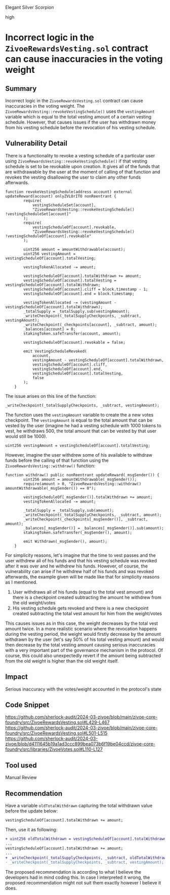 Elegant Silver Scorpion

high

# Incorrect logic in the `ZivoeRewardsVesting.sol` contract can cause inaccuracies in the voting weight

## Summary
Incorrect logic in the `ZivoeRewardsVesting.sol` contract can cause inaccuracies in the voting weight. The `ZivoeRewardsVesting::revokeVestingSchedule()` uses the `vestingAmount` variable which is equal to the total vesting amount of a certain vesting schedule. However, that causes issues if the user has withdrawn money from his vesting schedule before the revocation of his vesting schedule.

## Vulnerability Detail
There is a functionality to revoke a vesting schedule of a particular user using `ZivoeRewardsVesting::revokeVestingSchedule()` if that vesting schedule is set to be revokable upon creation. It gives all of the funds that are withdrawable by the user at the moment of calling of that function and revokes the vesting disallowing the user to claim any other funds afterwards.
```solidity
function revokeVestingSchedule(address account) external updateReward(account) onlyZVLOrITO nonReentrant {
        require(
            vestingScheduleSet[account], 
            "ZivoeRewardsVesting::revokeVestingSchedule() !vestingScheduleSet[account]"
        );
        require(
            vestingScheduleOf[account].revokable, 
            "ZivoeRewardsVesting::revokeVestingSchedule() !vestingScheduleOf[account].revokable"
        );
        
        uint256 amount = amountWithdrawable(account);
        uint256 vestingAmount = vestingScheduleOf[account].totalVesting;

        vestingTokenAllocated -= amount;

        vestingScheduleOf[account].totalWithdrawn += amount;
        vestingScheduleOf[account].totalVesting = vestingScheduleOf[account].totalWithdrawn;
        vestingScheduleOf[account].cliff = block.timestamp - 1;
        vestingScheduleOf[account].end = block.timestamp;

        vestingTokenAllocated -= (vestingAmount - vestingScheduleOf[account].totalWithdrawn);
        _totalSupply = _totalSupply.sub(vestingAmount);
        _writeCheckpoint(_totalSupplyCheckpoints, _subtract, vestingAmount);
        _writeCheckpoint(_checkpoints[account], _subtract, amount);
        _balances[account] = 0;
        stakingToken.safeTransfer(account, amount);

        vestingScheduleOf[account].revokable = false;

        emit VestingScheduleRevoked(
            account, 
            vestingAmount - vestingScheduleOf[account].totalWithdrawn, 
            vestingScheduleOf[account].cliff, 
            vestingScheduleOf[account].end, 
            vestingScheduleOf[account].totalVesting, 
            false
        );
    }
```
The issue arises on this line of the function:
```solidity
_writeCheckpoint(_totalSupplyCheckpoints, _subtract, vestingAmount);
```
The function uses the `vestingAmount` variable to create the a new votes checkpoint.
The `vestingAmount` is equal to the total amount that can be vested by the user (imagine he had a vesting schedule with 1000 tokens to vest, he withdraws 500, the total amount that can be vested by that user would still be 1000).
```solidity
uint256 vestingAmount = vestingScheduleOf[account].totalVesting;
```
However, imagine the user withdrew some of his available to withdraw funds before the calling of that function using the `ZivoeRewardsVesting::withdraw()` function:
```solidity
function withdraw() public nonReentrant updateReward(_msgSender()) {
        uint256 amount = amountWithdrawable(_msgSender());
        require(amount > 0, "ZivoeRewardsVesting::withdraw() amountWithdrawable(_msgSender()) == 0");
        
        vestingScheduleOf[_msgSender()].totalWithdrawn += amount;
        vestingTokenAllocated -= amount;

        _totalSupply = _totalSupply.sub(amount);
        _writeCheckpoint(_totalSupplyCheckpoints, _subtract, amount);
        _writeCheckpoint(_checkpoints[_msgSender()], _subtract, amount);
        _balances[_msgSender()] = _balances[_msgSender()].sub(amount);
        stakingToken.safeTransfer(_msgSender(), amount);

        emit Withdrawn(_msgSender(), amount);
    }
```
For simplicity reasons, let's imagine that the time to vest passes and the user withdrew all of his funds and that his vesting schedule was revoked after it was over and he withdrew his funds. However, of course, the vulnerability can arise if he withdrew half of his funds and was revoked afterwards, the example given will be made like that for simplicity reasons as I mentioned.

1. User withdraws all of his funds (equal to the total vest amount) and there is a checkpoint created subtracting the amount he withdrew from the old weight/votes
2. His vesting schedule gets revoked and there is a new checkpoint created subtracting the total vest amount for him from the weight/votes

This causes issues as in this case, the weight decreases by the total vest amount twice. In a more realistic scenario where the revocation happens during the vesting period, the weight would firstly decrease by the amount withdrawn by the user (let's say 50% of his total vesting amount) and would then decrease by the total vesting amount causing serious inaccuracies with a very important part of the governance mechanism in the protocol. Of course, this could also unexpectedly revert if the amount being subtracted from the old weight is higher than the old weight itself.
## Impact
Serious inaccuracy with the votes/weight accounted in the protocol's state
## Code Snippet
https://github.com/sherlock-audit/2024-03-zivoe/blob/main/zivoe-core-foundry/src/ZivoeRewardsVesting.sol#L429-L467
https://github.com/sherlock-audit/2024-03-zivoe/blob/main/zivoe-core-foundry/src/ZivoeRewardsVesting.sol#L501-L515
https://github.com/sherlock-audit/2024-03-zivoe/blob/d4111645b19a1ad3ccc899bea073b6f19be04ccd/zivoe-core-foundry/src/libraries/ZivoeVotes.sol#L110-L127
## Tool used

Manual Review

## Recommendation
Have a variable `oldTotalWithdrawn` capturing the total withdrawn value before the update below:
```solidity
vestingScheduleOf[account].totalWithdrawn += amount;
```
Then, use it as following:
```diff
+ uint256 oldTotalWithdrawn = vestingScheduleOf[account].totalWithdrawn;
...
vestingScheduleOf[account].totalWithdrawn += amount;
...
+ _writeCheckpoint(_totalSupplyCheckpoints, _subtract, oldTotalWithdrawn);
- _writeCheckpoint(_totalSupplyCheckpoints, _subtract, vestingAmount);
```
The proposed recommendation is according to what I believe the developers had in mind coding this. In case I interpreted it wrong, the proposed recommendation might not suit them exactly however I believe it does.